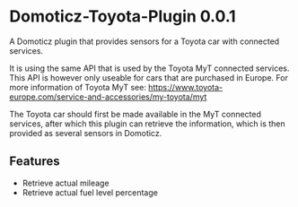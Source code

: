 # Domoticz-Toyota-Plugin 0.0.1
A Domoticz plugin that provides sensors for a Toyota car with connected services.

It is using the same API that is used by the Toyota MyT connected services. This API is however only useable
for cars that are purchased in Europe. For more information of Toyota MyT see: 
https://www.toyota-europe.com/service-and-accessories/my-toyota/myt</a>

The Toyota car should first be made available in the MyT connected services, after which this plugin
can retrieve the information, which is then provided as several sensors in Domoticz.

## Features
* Retrieve actual mileage</li>
* Retrieve actual fuel level percentage

